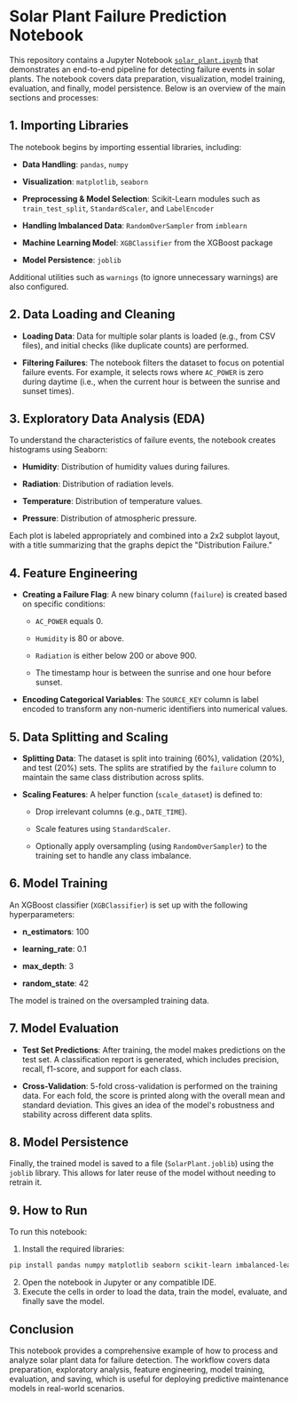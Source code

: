 # Solar Plant Failure Prediction Notebook
This repository contains a Jupyter Notebook [`solar_plant.ipynb`](solar_plant.ipynb) that demonstrates an end-to-end pipeline for detecting failure events in solar plants. The notebook covers data preparation, visualization, model training, evaluation, and finally, model persistence. Below is an overview of the main sections and processes:

## 1. Importing Libraries
The notebook begins by importing essential libraries, including:

- **Data Handling**: `pandas`, `numpy`

- **Visualization**: `matplotlib`, `seaborn`

- **Preprocessing & Model Selection**: Scikit-Learn modules such as `train_test_split`, `StandardScaler`, and `LabelEncoder`

- **Handling Imbalanced Data**: `RandomOverSampler` from `imblearn`

- **Machine Learning Model**: `XGBClassifier` from the XGBoost package

- **Model Persistence**: `joblib`

Additional utilities such as `warnings` (to ignore unnecessary warnings) are also configured.

## 2. Data Loading and Cleaning
- **Loading Data**: Data for multiple solar plants is loaded (e.g., from CSV files), and initial checks (like duplicate counts) are performed.

- **Filtering Failures**: The notebook filters the dataset to focus on potential failure events. For example, it selects rows where `AC_POWER` is zero during daytime (i.e., when the current hour is between the sunrise and sunset times).

## 3. Exploratory Data Analysis (EDA)
To understand the characteristics of failure events, the notebook creates histograms using Seaborn:

- **Humidity**: Distribution of humidity values during failures.

- **Radiation**: Distribution of radiation levels.

- **Temperature**: Distribution of temperature values.

- **Pressure**: Distribution of atmospheric pressure.

Each plot is labeled appropriately and combined into a 2x2 subplot layout, with a title summarizing that the graphs depict the "Distribution Failure."

## 4. Feature Engineering
- **Creating a Failure Flag**: A new binary column (`failure`) is created based on specific conditions:

  - `AC_POWER` equals 0.

  - `Humidity` is 80 or above.

  - `Radiation` is either below 200 or above 900.

  - The timestamp hour is between the sunrise and one hour before sunset.

- **Encoding Categorical Variables**: The `SOURCE_KEY` column is label encoded to transform any non-numeric identifiers into numerical values.

## 5. Data Splitting and Scaling
- **Splitting Data**: The dataset is split into training (60%), validation (20%), and test (20%) sets. The splits are stratified by the `failure` column to maintain the same class distribution across splits.

- **Scaling Features**: A helper function (`scale_dataset`) is defined to:

  - Drop irrelevant columns (e.g., `DATE_TIME`).

  - Scale features using `StandardScaler`.

  - Optionally apply oversampling (using `RandomOverSampler`) to the training set to handle any class imbalance.

## 6. Model Training
An XGBoost classifier (`XGBClassifier`) is set up with the following hyperparameters:

- **n_estimators**: 100

- **learning_rate**: 0.1

- **max_depth**: 3

- **random_state**: 42

The model is trained on the oversampled training data.

## 7. Model Evaluation
- **Test Set Predictions**: After training, the model makes predictions on the test set. A classification report is generated, which includes precision, recall, f1-score, and support for each class.

- **Cross-Validation**: 5-fold cross-validation is performed on the training data. For each fold, the score is printed along with the overall mean and standard deviation. This gives an idea of the model's robustness and stability across different data splits.

## 8. Model Persistence
Finally, the trained model is saved to a file (`SolarPlant.joblib`) using the `joblib` library. This allows for later reuse of the model without needing to retrain it.

## 9. How to Run
To run this notebook:

 1. Install the required libraries:
```bash
pip install pandas numpy matplotlib seaborn scikit-learn imbalanced-learn xgboost joblib
```
 2. Open the notebook in Jupyter or any compatible IDE.
 3. Execute the cells in order to load the data, train the model, evaluate, and finally save the model.

## Conclusion
This notebook provides a comprehensive example of how to process and analyze solar plant data for failure detection. The workflow covers data preparation, exploratory analysis, feature engineering, model training, evaluation, and saving, which is useful for deploying predictive maintenance models in real-world scenarios.
